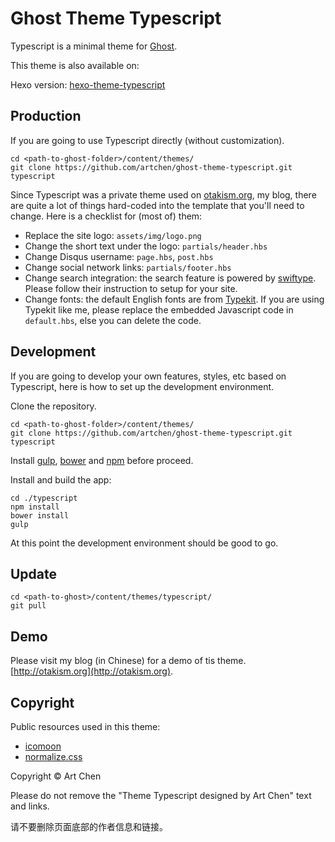 # Ghost Theme Typescript

Typescript is a minimal theme for [Ghost](http://ghost.org).

This theme is also available on:

Hexo version: [hexo-theme-typescript](https://github.com/artchen/hexo-theme-typescript)

## Production

If you are going to use Typescript directly (without customization).

```
cd <path-to-ghost-folder>/content/themes/
git clone https://github.com/artchen/ghost-theme-typescript.git typescript
```

Since Typescript was a private theme used on [otakism.org](http://otakism.org), my blog, there are quite a lot of things hard-coded into the template that you'll need to change. Here is a checklist for (most of) them:

* Replace the site logo: `assets/img/logo.png`
* Change the short text under the logo: `partials/header.hbs`
* Change Disqus username: `page.hbs`, `post.hbs`
* Change social network links: `partials/footer.hbs`
* Change search integration: the search feature is powered by [swiftype](https://swiftype.com/). Please follow their instruction to setup for your site.
* Change fonts: the default English fonts are from [Typekit](https://typekit.com/). If you are using Typekit like me, please replace the embedded Javascript code in `default.hbs`, else you can delete the code.

## Development

If you are going to develop your own features, styles, etc based on Typescript, here is how to set up the development environment.

Clone the repository.

```
cd <path-to-ghost-folder>/content/themes/
git clone https://github.com/artchen/ghost-theme-typescript.git typescript
```

Install [gulp](http://gulpjs.com/), [bower](http://bower.io/) and [npm](https://www.npmjs.com/) before proceed.

Install and build the app:

```
cd ./typescript
npm install
bower install
gulp
```

At this point the development environment should be good to go.

## Update

```
cd <path-to-ghost>/content/themes/typescript/
git pull
```

## Demo

Please visit my blog (in Chinese) for a demo of tis theme. [http://otakism.org](http://otakism.org).

## Copyright

Public resources used in this theme:

* [icomoon](https://icomoon.io/)
* [normalize.css](https://necolas.github.io/normalize.css/)

Copyright © Art Chen

Please do not remove the "Theme Typescript designed by Art Chen" text and links.

请不要删除页面底部的作者信息和链接。

